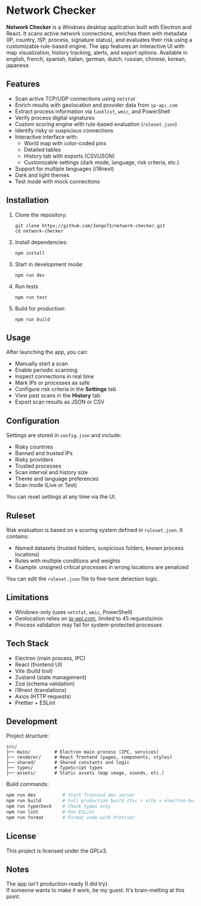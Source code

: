 # Network Checker

**Network Checker** is a Windows desktop application built with Electron and React. It scans active network connections, enriches them with metadata (IP, country, ISP, process, signature status), and evaluates their risk using a customizable rule-based engine. The app features an interactive UI with map visualization, history tracking, alerts, and export options.
Available in english, french, spanish, italian, german, dutch, russian, chinese, korean, japanese.

## Features

- Scan active TCP/UDP connections using `netstat`
- Enrich results with geolocation and provider data from `ip-api.com`
- Extract process information via `tasklist`, `wmic`, and PowerShell
- Verify process digital signatures
- Custom scoring engine with rule-based evaluation (`ruleset.json`)
- Identify risky or suspicious connections
- Interactive interface with:
  - World map with color-coded pins
  - Detailed tables
  - History tab with exports (CSV/JSON)
  - Customizable settings (dark mode, language, risk criteria, etc.)
- Support for multiple languages (i18next)
- Dark and light themes
- Test mode with mock connections

## Installation

1. Clone the repository:

   ```
   git clone https://github.com/Jango73/network-checker.git
   cd network-checker
   ```

2. Install dependencies:

   ```
   npm install
   ```

3. Start in development mode:

   ```
   npm run dev
   ```

5. Run tests

   ```
   npm run test
   ```

4. Build for production:

   ```
   npm run build
   ```

## Usage

After launching the app, you can:

* Manually start a scan
* Enable periodic scanning
* Inspect connections in real time
* Mark IPs or processes as safe
* Configure risk criteria in the **Settings** tab
* View past scans in the **History** tab
* Export scan results as JSON or CSV

## Configuration

Settings are stored in `config.json` and include:

* Risky countries
* Banned and trusted IPs
* Risky providers
* Trusted processes
* Scan interval and history size
* Theme and language preferences
* Scan mode (Live or Test)

You can reset settings at any time via the UI.

## Ruleset

Risk evaluation is based on a scoring system defined in `ruleset.json`. It contains:

* Named datasets (trusted folders, suspicious folders, known process locations)
* Rules with multiple conditions and weights
* Example: unsigned critical processes in wrong locations are penalized

You can edit the `ruleset.json` file to fine-tune detection logic.

## Limitations

* Windows-only (uses `netstat`, `wmic`, PowerShell)
* Geolocation relies on [ip-api.com](http://ip-api.com), limited to 45 requests/min
* Process validation may fail for system-protected processes

## Tech Stack

* Electron (main process, IPC)
* React (frontend UI)
* Vite (build tool)
* Zustand (state management)
* Zod (schema validation)
* i18next (translations)
* Axios (HTTP requests)
* Prettier + ESLint

## Development

Project structure:

```
src/
├── main/         # Electron main process (IPC, services)
├── renderer/     # React frontend (pages, components, styles)
├── shared/       # Shared constants and logic
├── types/        # TypeScript types
├── assets/       # Static assets (map image, sounds, etc.)
```

Build commands:

```bash
npm run dev          # Start frontend dev server
npm run build        # Full production build (tsc + vite + electron-builder)
npm run typecheck    # Check types only
npm run lint         # Run ESLint
npm run format       # Format code with Prettier
```

## License

This project is licensed under the GPLv3.


## Notes

The app isn't production-ready (I did try).  
If someone wants to make it work, be my guest. It's brain-melting at this point.
